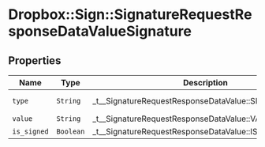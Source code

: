 # Dropbox::Sign::SignatureRequestResponseDataValueSignature



## Properties

| Name | Type | Description | Notes |
| ---- | ---- | ----------- | ----- |
| `type` | ```String``` |  _t__SignatureRequestResponseDataValue::SIGNATURE_TYPE  |  [default to 'signature'] |
| `value` | ```String``` |  _t__SignatureRequestResponseDataValue::VALUE  |  |
| `is_signed` | ```Boolean``` |  _t__SignatureRequestResponseDataValue::IS_SIGNED  |  |

